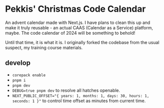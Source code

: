 # Pekkis' Christmas Code Calendar

An advent calendar made with Next.js. I have plans to clean this up and
make it truly reusable - an actual CAAS (Calendar as a Service) platform, maybe.
The code calendar of 2024 will be something to behold!

Until that time, it is what it is. I originally forked the codebase from the usual suspect,
my training course materials.

## develop

- `corepack enable`
- `pnpm i`
- `pnpm dev`
- `DEBUG=true pnpm dev` to resolve all hatches openable.
- `NEXT_PUBLIC_OFFSET="{ years: 1, months: 1, days: 30, hours: 1, seconds: 1 }"` to control time offset as minutes from current time.
